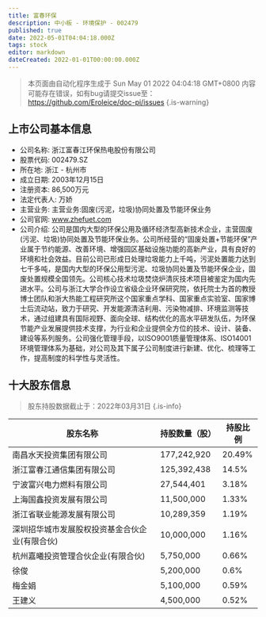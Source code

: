 ```yaml
---
title: 富春环保
description: 中小板 - 环境保护 - 002479
published: true
date: 2022-05-01T04:04:18.000Z
tags: stock
editor: markdown
dateCreated: 2022-01-01T00:00:00.000Z
---
```


> 本页面由自动化程序生成于 Sun May 01 2022 04:04:18 GMT+0800
> 内容可能存在错误，如有bug请提交issue至：https://github.com/Eroleice/doc-pi/issues
{.is-warning}

## 上市公司基本信息
- 公司名称: 浙江富春江环保热电股份有限公司
- 股票代码: 002479.SZ
- 所在地: 浙江 - 杭州市
- 成立日期: 2003年12月15日
- 注册资本: 86,500万元
- 法定代表人: 万娇
- 主营业务: 主营业务:固废(污泥，垃圾)协同处置及节能环保业务
- 公司官网: www.zhefuet.com
- 公司介绍: 公司是国内大型的环保公用及循环经济型高新技术企业，主营固废(污泥、垃圾)协同处置及节能环保业务。公司所经营的“固废处置+节能环保”产业属于节约能源、改善环境、增强园区基础设施功能的高新产业，具有良好的环境和社会效益。目前公司已形成日处理垃圾能力上千吨，污泥处置能力达到七千多吨，是国内大型的环保公用型污泥、垃圾协同处置及节能环保企业，固废处置规模全国领先。公司核心技术垃圾焚烧炉清灰技术项目被鉴定为国内先进水平。公司与浙江大学合作设立省级企业环保研究院，依托院士为首的教授博士团队和浙大热能工程研究所这个国家重点学科、国家重点实验室、国家博士后流动站，致力于研究、开发能源清洁利用、污染物减排、环境监测等技术，通过组建具有国际视野、面向全球、结构优化的高水平研发队伍，为环保节能产业发展提供技术支撑，为行业和企业提供全方位的技术、设计、装备、建设等系列服务。公司强化管理手段，以ISO9001质量管理体系、ISO14001环境管理体系为基础，对公司及其下属子公司制度进行新建、优化、梳理等工作，提高制度的科学性与灵活性。


## 十大股东信息
> 股东持股数据截止于：2022年03月31日
{.is-info}

| 股东名称 | 持股数量（股） | 持股比例 |
| --- | --- | --- |
| 南昌水天投资集团有限公司 | 177,242,920 | 20.49% |
| 浙江富春江通信集团有限公司 | 125,392,438 | 14.5% |
| 宁波富兴电力燃料有限公司 | 27,544,401 | 3.18% |
| 上海国鑫投资发展有限公司 | 11,500,000 | 1.33% |
| 浙江省联业能源发展有限公司 | 10,289,359 | 1.19% |
| 深圳招华城市发展股权投资基金合伙企业(有限合伙) | 10,000,000 | 1.16% |
| 杭州嘉曦投资管理合伙企业(有限合伙) | 5,750,000 | 0.66% |
| 徐俊 | 5,200,000 | 0.6% |
| 梅金娟 | 5,100,000 | 0.59% |
| 王建义 | 4,500,000 | 0.52% |




